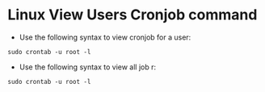 # Linux View Users Cronjob command
- Use the following syntax to view cronjob for a user:
```git
sudo crontab -u root -l
```
- Use the following syntax to view all job r:
```git
sudo crontab -u root -l
```


